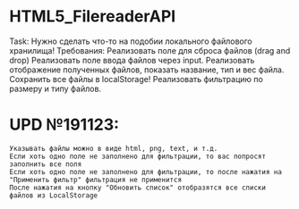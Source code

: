 # HTML5_FilereaderAPI
Task: Нужно сделать что-то на подобии локального файлового хранилища!
Требования: 
    Реализовать поле для сброса файлов (drag and drop)
    Реализовать поле ввода файлов через input.
    Реализовать отображение полученных файлов, показать название, тип и вес файла.
    Сохранить все файлы в localStorage!
    Реализовать фильтрацию по размеру и типу файлов.


# UPD №191123:
    Указывать файлы можно в виде html, png, text, и т.д.
    Если хоть одно поле не заполнено для фильтрации, то вас попросят заполнить все поля
    Если хоть одно поле не заполнено для фильтрации, то после нажатия на "Применить фильтр" фильтрация не применится
    После нажатия на кнопку "Обновить список" отобразятся все списки файлов из LocalStorage
